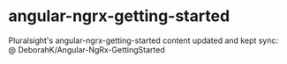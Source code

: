 # angular-ngrx-getting-started
Pluralsight's angular-ngrx-getting-started content updated and kept sync: @ DeborahK/Angular-NgRx-GettingStarted
